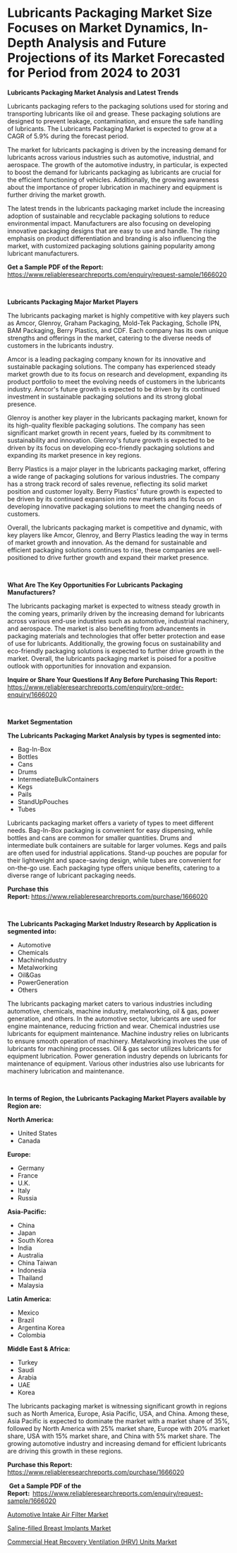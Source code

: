 <p><h1>Lubricants Packaging Market Size Focuses on Market Dynamics, In-Depth Analysis and Future Projections of its Market Forecasted for Period from 2024 to 2031</h1></p><p><strong>Lubricants Packaging Market Analysis and Latest Trends</strong></p>
<p><p>Lubricants packaging refers to the packaging solutions used for storing and transporting lubricants like oil and grease. These packaging solutions are designed to prevent leakage, contamination, and ensure the safe handling of lubricants. The Lubricants Packaging Market is expected to grow at a CAGR of 5.9% during the forecast period.</p><p>The market for lubricants packaging is driven by the increasing demand for lubricants across various industries such as automotive, industrial, and aerospace. The growth of the automotive industry, in particular, is expected to boost the demand for lubricants packaging as lubricants are crucial for the efficient functioning of vehicles. Additionally, the growing awareness about the importance of proper lubrication in machinery and equipment is further driving the market growth.</p><p>The latest trends in the lubricants packaging market include the increasing adoption of sustainable and recyclable packaging solutions to reduce environmental impact. Manufacturers are also focusing on developing innovative packaging designs that are easy to use and handle. The rising emphasis on product differentiation and branding is also influencing the market, with customized packaging solutions gaining popularity among lubricant manufacturers.</p></p>
<p><strong>Get a Sample PDF of the Report:&nbsp;</strong> <a href="https://www.reliableresearchreports.com/enquiry/request-sample/1666020">https://www.reliableresearchreports.com/enquiry/request-sample/1666020</a></p>
<p>&nbsp;</p>
<p><strong>Lubricants Packaging Major Market Players</strong></p>
<p><p>The lubricants packaging market is highly competitive with key players such as Amcor, Glenroy, Graham Packaging, Mold-Tek Packaging, Scholle IPN, BAM Packaging, Berry Plastics, and CDF. Each company has its own unique strengths and offerings in the market, catering to the diverse needs of customers in the lubricants industry.</p><p>Amcor is a leading packaging company known for its innovative and sustainable packaging solutions. The company has experienced steady market growth due to its focus on research and development, expanding its product portfolio to meet the evolving needs of customers in the lubricants industry. Amcor's future growth is expected to be driven by its continued investment in sustainable packaging solutions and its strong global presence.</p><p>Glenroy is another key player in the lubricants packaging market, known for its high-quality flexible packaging solutions. The company has seen significant market growth in recent years, fueled by its commitment to sustainability and innovation. Glenroy's future growth is expected to be driven by its focus on developing eco-friendly packaging solutions and expanding its market presence in key regions.</p><p>Berry Plastics is a major player in the lubricants packaging market, offering a wide range of packaging solutions for various industries. The company has a strong track record of sales revenue, reflecting its solid market position and customer loyalty. Berry Plastics' future growth is expected to be driven by its continued expansion into new markets and its focus on developing innovative packaging solutions to meet the changing needs of customers.</p><p>Overall, the lubricants packaging market is competitive and dynamic, with key players like Amcor, Glenroy, and Berry Plastics leading the way in terms of market growth and innovation. As the demand for sustainable and efficient packaging solutions continues to rise, these companies are well-positioned to drive further growth and expand their market presence.</p></p>
<p>&nbsp;</p>
<p><strong>What Are The Key Opportunities For Lubricants Packaging Manufacturers?</strong></p>
<p><p>The lubricants packaging market is expected to witness steady growth in the coming years, primarily driven by the increasing demand for lubricants across various end-use industries such as automotive, industrial machinery, and aerospace. The market is also benefiting from advancements in packaging materials and technologies that offer better protection and ease of use for lubricants. Additionally, the growing focus on sustainability and eco-friendly packaging solutions is expected to further drive growth in the market. Overall, the lubricants packaging market is poised for a positive outlook with opportunities for innovation and expansion.</p></p>
<p><strong>Inquire or Share Your Questions If Any Before Purchasing This Report:</strong> <a href="https://www.reliableresearchreports.com/enquiry/pre-order-enquiry/1666020">https://www.reliableresearchreports.com/enquiry/pre-order-enquiry/1666020</a></p>
<p>&nbsp;</p>
<p><strong>Market Segmentation</strong></p>
<p><strong>The Lubricants Packaging Market Analysis by types is segmented into:</strong></p>
<p><ul><li>Bag-In-Box</li><li>Bottles</li><li>Cans</li><li>Drums</li><li>IntermediateBulkContainers</li><li>Kegs</li><li>Pails</li><li>StandUpPouches</li><li>Tubes</li></ul></p>
<p><p>Lubricants packaging market offers a variety of types to meet different needs. Bag-In-Box packaging is convenient for easy dispensing, while bottles and cans are common for smaller quantities. Drums and intermediate bulk containers are suitable for larger volumes. Kegs and pails are often used for industrial applications. Stand-up pouches are popular for their lightweight and space-saving design, while tubes are convenient for on-the-go use. Each packaging type offers unique benefits, catering to a diverse range of lubricant packaging needs.</p></p>
<p><strong>Purchase this Report:&nbsp;</strong><a href="https://www.reliableresearchreports.com/purchase/1666020">https://www.reliableresearchreports.com/purchase/1666020</a></p>
<p>&nbsp;</p>
<p><strong>The Lubricants Packaging Market Industry Research by Application is segmented into:</strong></p>
<p><ul><li>Automotive</li><li>Chemicals</li><li>MachineIndustry</li><li>Metalworking</li><li>Oil&Gas</li><li>PowerGeneration</li><li>Others</li></ul></p>
<p><p>The lubricants packaging market caters to various industries including automotive, chemicals, machine industry, metalworking, oil & gas, power generation, and others. In the automotive sector, lubricants are used for engine maintenance, reducing friction and wear. Chemical industries use lubricants for equipment maintenance. Machine industry relies on lubricants to ensure smooth operation of machinery. Metalworking involves the use of lubricants for machining processes. Oil & gas sector utilizes lubricants for equipment lubrication. Power generation industry depends on lubricants for maintenance of equipment. Various other industries also use lubricants for machinery lubrication and maintenance.</p></p>
<p>&nbsp;</p>
<p><strong>In terms of Region, the Lubricants Packaging Market Players available by Region are:</strong></p>
<p>
    <p> <strong> North America: </strong>
        <ul>
            <li>United States</li>
            <li>Canada</li>
        </ul>
        </p> 
    <p> <strong> Europe: </strong>
        <ul>
            <li>Germany</li>
            <li>France</li>
            <li>U.K.</li>
            <li>Italy</li>
            <li>Russia</li>
        </ul>
        </p> 
    <p> <strong> Asia-Pacific: </strong>
        <ul>
            <li>China</li>
            <li>Japan</li>
            <li>South Korea</li>
            <li>India</li>
            <li>Australia</li>
            <li>China Taiwan</li>
            <li>Indonesia</li>
            <li>Thailand</li>
            <li>Malaysia</li>
        </ul>
        </p> 
    <p> <strong> Latin America: </strong>
        <ul>
            <li>Mexico</li>
            <li>Brazil</li>
            <li>Argentina Korea</li>
            <li>Colombia</li>
        </ul>
        </p> 
    <p> <strong> Middle East & Africa: </strong>
        <ul>
            <li>Turkey</li>
            <li>Saudi</li>
            <li>Arabia</li>
            <li>UAE</li>
            <li>Korea</li>
        </ul>
    </p>
    </p>
<p><p>The lubricants packaging market is witnessing significant growth in regions such as North America, Europe, Asia Pacific, USA, and China. Among these, Asia Pacific is expected to dominate the market with a market share of 35%, followed by North America with 25% market share, Europe with 20% market share, USA with 15% market share, and China with 5% market share. The growing automotive industry and increasing demand for efficient lubricants are driving this growth in these regions.</p></p>
<p><strong>Purchase this Report: </strong><a href="https://www.reliableresearchreports.com/purchase/1666020">https://www.reliableresearchreports.com/purchase/1666020</a></p>
<p>&nbsp;<strong>Get a Sample PDF of the Report:&nbsp;&nbsp;</strong><a href="https://www.reliableresearchreports.com/enquiry/request-sample/1666020">https://www.reliableresearchreports.com/enquiry/request-sample/1666020</a></p>
<p><strong></strong></p>
<p><p><a href="https://view.publitas.com/reportprime-1/automotive-intake-air-filter-market-centers-on-aspects-such-as-market-growth-market-share-market-opportunity-and-projected-forecasts-spanning-from-2023-to-2030/">Automotive Intake Air Filter Market</a></p><p><a href="https://view.publitas.com/reportprime-1/saline-filled-breast-implants-market-insights-market-players-and-forecast-till-2030/">Saline-filled Breast Implants Market</a></p><p><a href="https://view.publitas.com/reportprime-1/commercial-heat-recovery-ventilation-hrv-units-market-size-growth-and-forecast-from-2023-2030/">Commercial Heat Recovery Ventilation (HRV) Units Market</a></p></p>
